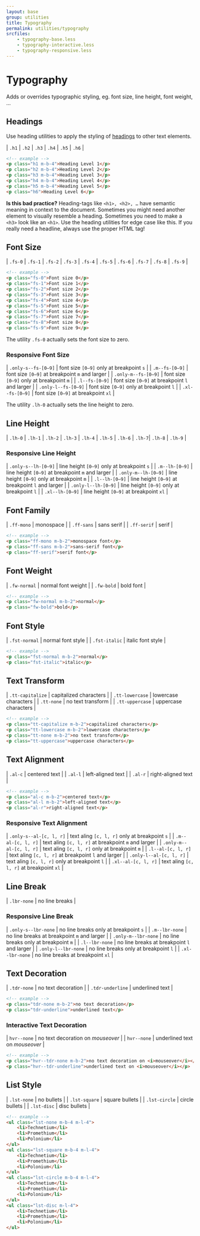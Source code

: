 ```yaml
---
layout: base
group: utilities
title: Typography
permalink: utilities/typography
srcfiles:
    - typography-base.less
    - typography-interactive.less
    - typography-responsive.less
---
```


<!-- <p class="hint">headings are not responsive, font-rhythm scales foo</p> -->


# Typography

<p class="intro">Adds or overrides typographic styling, eg. font size, line height, font weight, …</p>

## Headings

Use heading utilities to apply the styling of [headings](/components/headings.html) to other text elements.

| `.h1` | `.h2` | `.h3` | `.h4` | `.h5` | `.h6` |

```html
<!-- example -->
<p class="h1 m-b-4">Heading Level 1</p>
<p class="h2 m-b-4">Heading Level 2</p>
<p class="h3 m-b-4">Heading Level 3</p>
<p class="h4 m-b-4">Heading Level 4</p>
<p class="h5 m-b-4">Heading Level 5</p>
<p class="h6">Heading Level 6</p>
```

<p class="hint"><b>Is this bad practice?</b> Heading-tags like <code>&lt;h1&gt;, &lt;h2&gt;, &hellip;</code> have semantic meaning in context to the document. Sometimes you might need another element to visually resemble a heading. Sometimes you need to make a <code>&lt;h3&gt;</code> look like an <code>&lt;h1&gt;</code>. Use the heading utilities for edge case like this. If you really need a headline, always use the proper HTML tag!</p>

## Font Size

| `.fs-0` | `.fs-1` | `.fs-2` | `.fs-3` | `.fs-4` | `.fs-5` | `.fs-6` | `.fs-7` | `.fs-8` | `.fs-9` |

```html
<!-- example -->
<p class="fs-0">Font size 0</p>
<p class="fs-1">Font size 1</p>
<p class="fs-2">Font size 2</p>
<p class="fs-3">Font size 3</p>
<p class="fs-4">Font size 4</p>
<p class="fs-5">Font size 5</p>
<p class="fs-6">Font size 6</p>
<p class="fs-7">Font size 7</p>
<p class="fs-8">Font size 8</p>
<p class="fs-9">Font size 9</p>
```

<p class="hint hint--negative">The utility <code>.fs-0</code> actually sets the font size to zero.</p>

### Responsive Font Size

| `.only-s--fs-[0–9]` | font size `[0–9]` only at breakpoint `s`       |
| `.m--fs-[0–9]`      | font size `[0–9]` at breakpoint `m` and larger |
| `.only-m--fs-[0–9]` | font size `[0–9]` only at breakpoint `m`       |
| `.l--fs-[0–9]`      | font size `[0–9]` at breakpoint `l` and larger |
| `.only-l--fs-[0–9]` | font size `[0–9]` only at breakpoint `l`       |
| `.xl--fs-[0–9]`     | font size `[0–9]` at breakpoint `xl`           |

<p class="hint hint--negative">The utility <code>.lh-0</code> actually sets the line height to zero.</p>

## Line Height

| `.lh-0` | `.lh-1` | `.lh-2` | `.lh-3` | `.lh-4` | `.lh-5` | `.lh-6` | `.lh-7`| `.lh-8` | `.lh-9` |

### Responsive Line Height

| `.only-s--lh-[0–9]` | line height `[0–9]` only at breakpoint `s`       |
| `.m--lh-[0–9]`      | line height `[0–9]` at breakpoint `m` and larger |
| `.only-m--lh-[0–9]` | line height `[0–9]` only at breakpoint `m`       |
| `.l--lh-[0–9]`      | line height `[0–9]` at breakpoint `l` and larger |
| `.only-l--lh-[0–9]` | line height `[0–9]` only at breakpoint `l`       |
| `.xl--lh-[0–9]`     | line height `[0–9]` at breakpoint `xl`           |

## Font Family

| `.ff-mono`  | monospace  |
| `.ff-sans`  | sans serif |
| `.ff-serif` | serif      |

```html
<!-- example -->
<p class="ff-mono m-b-2">monospace font</p>
<p class="ff-sans m-b-2">sans-serif font</p>
<p class="ff-serif">serif font</p>
```

## Font Weight

| `.fw-normal` | normal font weight |
| `.fw-bold`   | bold font          |

```html
<!-- example -->
<p class="fw-normal m-b-2">normal</p>
<p class="fw-bold">bold</p>
```

## Font Style

| `.fst-normal` | normal font style |
| `.fst-italic` | italic font style |

```html
<!-- example -->
<p class="fst-normal m-b-2">normal</p>
<p class="fst-italic">italic</p>
```

## Text Transform

| `.tt-capitalize` | capitalized characters |
| `.tt-lowercase`  | lowercase characters   |
| `.tt-none`       | no text transform      |
| `.tt-uppercase`  | uppercase characters   |

```html
<!-- example -->
<p class="tt-capitalize m-b-2">capitalized characters</p>
<p class="tt-lowercase m-b-2">lowercase characters</p>
<p class="tt-none m-b-2">no text transform</p>
<p class="tt-uppercase">uppercase characters</p>
```

## Text Alignment

| `.al-c` | centered text      |
| `.al-l` | left-aligned text  |
| `.al-r` | right-aligned text |

```html
<!-- example -->
<p class="al-c m-b-2">centered text</p>
<p class="al-l m-b-2">left-aligned text</p>
<p class="al-r">right-aligned text</p>
```

### Responsive Text Alignment

| `.only-s--al-[c, l, r]` | text aling `[c, l, r]` only at breakpoint `s`       |
| `.m--al-[c, l, r]`      | text aling `[c, l, r]` at breakpoint `m` and larger |
| `.only-m--al-[c, l, r]` | text aling `[c, l, r]` only at breakpoint `m`       |
| `.l--al-[c, l, r]`      | text aling `[c, l, r]` at breakpoint `l` and larger |
| `.only-l--al-[c, l, r]` | text aling `[c, l, r]` only at breakpoint `l`       |
| `.xl--al-[c, l, r]`     | text aling `[c, l, r]` at breakpoint `xl`           |

## Line Break

| `.lbr-none` | no line breaks |

### Responsive Line Break

| `.only-s--lbr-none` | no line breaks only at breakpoint `s`       |
| `.m--lbr-none`      | no line breaks at breakpoint `m` and larger |
| `.only-m--lbr-none` | no line breaks only at breakpoint `m`       |
| `.l--lbr-none`      | no line breaks at breakpoint `l` and larger |
| `.only-l--lbr-none` | no line breaks only at breakpoint `l`       |
| `.xl--lbr-none`     | no line breaks at breakpoint `xl`           |

## Text Decoration

| `.tdr-none`      | no text decoration |
| `.tdr-underline` | underlined text    |

```html
<!-- example -->
<p class="tdr-none m-b-2">no text decoration</p>
<p class="tdr-underline">underlined text</p>
```

### Interactive Text Decoration

| `hvr--none` | no text decoration on *mouseover* |
| `hvr--none` | underlined text on *mouseover*    |

```html
<!-- example -->
<p class="hvr--tdr-none m-b-2">no text decoration on <i>mouseover</i></p>
<p class="hvr--tdr-underline">underlined text on <i>mouseover</i></p>
```

## List Style

| `.lst-none`   | no bullets     |
| `.lst-square` | square bullets |
| `.lst-circle` | circle bullets |
| `.lst-disc`   | disc bullets   |

```html
<!-- example -->
<ul class="lst-none m-b-4 m-l-4">
    <li>Technetium</li>
    <li>Promethium</li>
    <li>Polonium</li>
</ul>
<ul class="lst-square m-b-4 m-l-4">
    <li>Technetium</li>
    <li>Promethium</li>
    <li>Polonium</li>
</ul>
<ul class="lst-circle m-b-4 m-l-4">
    <li>Technetium</li>
    <li>Promethium</li>
    <li>Polonium</li>
</ul>
<ul class="lst-disc m-l-4">
    <li>Technetium</li>
    <li>Promethium</li>
    <li>Polonium</li>
</ul>
```